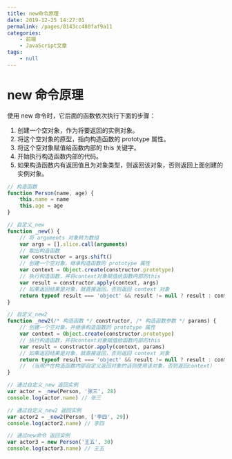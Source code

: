 ```yaml
---
title: new命令原理
date: 2019-12-25 14:27:01
permalink: /pages/8143cc480faf9a11
categories:
    - 前端
    - JavaScript文章
tags:
    - null
---
```


# new 命令原理

使用 new 命令时，它后面的函数依次执行下面的步骤：

1. 创建一个空对象，作为将要返回的实例对象。
2. 将这个空对象的原型，指向构造函数的 prototype 属性。
3. 将这个空对象赋值给函数内部的 this 关键字。
4. 开始执行构造函数内部的代码。
5. 如果构造函数内有返回值且为对象类型，则返回该对象，否则返回上面创建的实例对象。

<!-- more -->

```js
// 构造函数
function Person(name, age) {
    this.name = name
    this.age = age
}

// 自定义_new
function _new() {
    // 将 arguments 对象转为数组
    var args = [].slice.call(arguments)
    // 取出构造函数
    var constructor = args.shift()
    // 创建一个空对象，继承构造函数的 prototype 属性
    var context = Object.create(constructor.prototype)
    // 执行构造函数，并将context对象赋值给函数内部的this
    var result = constructor.apply(context, args)
    // 如果返回结果是对象，就直接返回，否则返回 context 对象
    return typeof result === 'object' && result != null ? result : context
}

// 自定义_new2
function _new2(/* 构造函数 */ constructor, /* 构造函数参数 */ params) {
    // 创建一个空对象，并继承构造函数的 prototype 属性
    var context = Object.create(constructor.prototype)
    // 执行构造函数，并将context对象赋值给函数内部的this
    var result = constructor.apply(context, params)
    // 如果返回结果是对象，就直接返回，否则返回 context 对象
    return typeof result === 'object' && result != null ? result : context
    // （当用户在构造函数内部自定义返回对象的话则使用该对象，否则返回context）
}

// 通过自定义_new 返回实例
var actor = _new(Person, '张三', 28)
console.log(actor.name) // 张三

// 通过自定义_new2 返回实例
var actor2 = _new2(Person, ['李四', 29])
console.log(actor2.name) // 李四

// 通过new命令 返回实例
var actor3 = new Person('王五', 30)
console.log(actor3.name) // 王五
```

